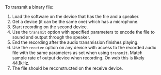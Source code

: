 To transmit a binary file:

1. Load the software on the device that has the file and a speaker.
2. Get a device (it can be the same one) which has a microphone.
3. Start recording on the second device.
4. Use the `transmit` option with specified parameters to encode the file to sound and output through the speaker.
5. End the recording after the audio transmission finishes playing.
6. Use the `receive` option on any device with access to the recorded audio file with the same parameters as set when using `transmit`. Match sample rate of output device when recording. On web this is likely 44.1kHz.
7. The file should be reconstructed on the receive device.